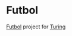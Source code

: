 # Futbol

[Futbol](https://backend.turing.io/module1/projects/futbol/index) project for [Turing](https://turing.io/)
